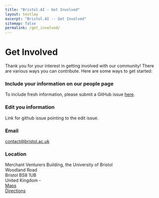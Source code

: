 ```yaml
---
title: "Bristol.AI - Get Involved"
layout: textlay
excerpt: "Bristol.AI -- Get Involved"
sitemap: false
permalink: /get_involved/
---
```


# Get Involved

Thank you for your interest in getting involved with our community! There are various ways you can contribute. Here are some ways to get started:

###  Include your information on our people page

To include fresh information, please submit a GitHub issue [here](https://github.com/IntelligentSystemsLaboratory/bristol-ai/issues/new/choose). 

### Edit you information

Link for github issue pointing to the edit issue.

### Email

contact@bristol.ac.uk

### Location
	
Merchant Venturers Building, the University of Bristol \
Woodland Road \
Bristol BS8 1UB \
United Kingdom - \
[Maps](https://maps.app.goo.gl/KJWHZJW29hAib31q8") \
[Directions](https://www.bristol.ac.uk/maps/directions/)